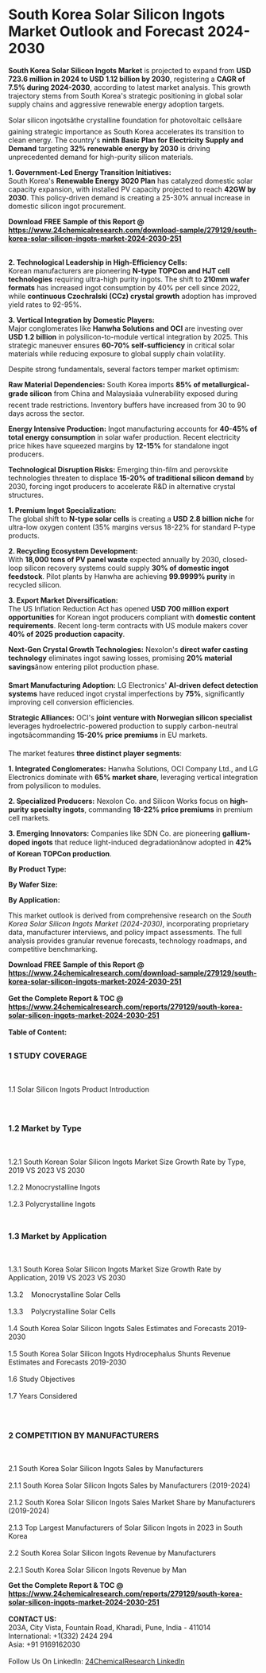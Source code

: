 <h1>South Korea Solar Silicon Ingots Market Outlook and Forecast 2024-2030</h1><p><strong>South Korea Solar Silicon Ingots Market</strong> is projected to expand from <strong>USD 723.6 million in 2024 to USD 1.12 billion by 2030</strong>, registering a <strong>CAGR of 7.5% during 2024-2030</strong>, according to latest market analysis. This growth trajectory stems from South Korea's strategic positioning in global solar supply chains and aggressive renewable energy adoption targets.</p><p>Solar silicon ingotsâthe crystalline foundation for photovoltaic cellsâare gaining strategic importance as South Korea accelerates its transition to clean energy. The country's <strong>ninth Basic Plan for Electricity Supply and Demand</strong> targeting <strong>32% renewable energy by 2030</strong> is driving unprecedented demand for high-purity silicon materials.</p><p><strong>1. Government-Led Energy Transition Initiatives:</strong><br>
South Korea's <strong>Renewable Energy 3020 Plan</strong> has catalyzed domestic solar capacity expansion, with installed PV capacity projected to reach <strong>42GW by 2030</strong>. This policy-driven demand is creating a 25-30% annual increase in domestic silicon ingot procurement.</p><div><b>Download FREE Sample of this Report @ 
            <a href="https://www.24chemicalresearch.com/download-sample/279129/south-korea-solar-silicon-ingots-market-2024-2030-251">
            https://www.24chemicalresearch.com/download-sample/279129/south-korea-solar-silicon-ingots-market-2024-2030-251</a></b></div><br><p><strong>2. Technological Leadership in High-Efficiency Cells:</strong><br>
Korean manufacturers are pioneering <strong>N-type TOPCon and HJT cell technologies</strong> requiring ultra-high purity ingots. The shift to <strong>210mm wafer formats</strong> has increased ingot consumption by 40% per cell since 2022, while <strong>continuous Czochralski (CCz) crystal growth</strong> adoption has improved yield rates to 92-95%.</p><p><strong>3. Vertical Integration by Domestic Players:</strong><br>
Major conglomerates like <strong>Hanwha Solutions and OCI</strong> are investing over <strong>USD 1.2 billion</strong> in polysilicon-to-module vertical integration by 2025. This strategic maneuver ensures <strong>60-70% self-sufficiency</strong> in critical solar materials while reducing exposure to global supply chain volatility.</p><p>Despite strong fundamentals, several factors temper market optimism:</p><p><strong>Raw Material Dependencies:</strong> South Korea imports <strong>85% of metallurgical-grade silicon</strong> from China and Malaysiaâa vulnerability exposed during recent trade restrictions. Inventory buffers have increased from 30 to 90 days across the sector.</p><p><strong>Energy Intensive Production:</strong> Ingot manufacturing accounts for <strong>40-45% of total energy consumption</strong> in solar wafer production. Recent electricity price hikes have squeezed margins by <strong>12-15%</strong> for standalone ingot producers.</p><p><strong>Technological Disruption Risks:</strong> Emerging thin-film and perovskite technologies threaten to displace <strong>15-20% of traditional silicon demand</strong> by 2030, forcing ingot producers to accelerate R&amp;D in alternative crystal structures.</p><p><strong>1. Premium Ingot Specialization:</strong><br>
The global shift to <strong>N-type solar cells</strong> is creating a <strong>USD 2.8 billion niche</strong> for ultra-low oxygen content (35% margins versus 18-22% for standard P-type products.</p><p><strong>2. Recycling Ecosystem Development:</strong><br>
With <strong>18,000 tons of PV panel waste</strong> expected annually by 2030, closed-loop silicon recovery systems could supply <strong>30% of domestic ingot feedstock</strong>. Pilot plants by Hanwha are achieving <strong>99.9999% purity</strong> in recycled silicon.</p><p><strong>3. Export Market Diversification:</strong><br>
The US Inflation Reduction Act has opened <strong>USD 700 million export opportunities</strong> for Korean ingot producers compliant with <strong>domestic content requirements</strong>. Recent long-term contracts with US module makers cover <strong>40% of 2025 production capacity</strong>.</p><p><strong>Next-Gen Crystal Growth Technologies:</strong> Nexolon's <strong>direct wafer casting technology</strong> eliminates ingot sawing losses, promising <strong>20% material savings</strong>ânow entering pilot production phase.</p><p><strong>Smart Manufacturing Adoption:</strong> LG Electronics' <strong>AI-driven defect detection systems</strong> have reduced ingot crystal imperfections by <strong>75%</strong>, significantly improving cell conversion efficiencies.</p><p><strong>Strategic Alliances:</strong> OCI's <strong>joint venture with Norwegian silicon specialist</strong> leverages hydroelectric-powered production to supply carbon-neutral ingotsâcommanding <strong>15-20% price premiums</strong> in EU markets.</p><p>The market features <strong>three distinct player segments</strong>:</p><p><strong>1. Integrated Conglomerates:</strong> Hanwha Solutions, OCI Company Ltd., and LG Electronics dominate with <strong>65% market share</strong>, leveraging vertical integration from polysilicon to modules.</p><p><strong>2. Specialized Producers:</strong> Nexolon Co. and Silicon Works focus on <strong>high-purity specialty ingots</strong>, commanding <strong>18-22% price premiums</strong> in premium cell markets.</p><p><strong>3. Emerging Innovators:</strong> Companies like SDN Co. are pioneering <strong>gallium-doped ingots</strong> that reduce light-induced degradationânow adopted in <strong>42% of Korean TOPCon production</strong>.</p><p><strong>By Product Type:</strong></p><p><strong>By Wafer Size:</strong></p><p><strong>By Application:</strong></p><p>This market outlook is derived from comprehensive research on the <em>South Korea Solar Silicon Ingots Market (2024-2030)</em>, incorporating proprietary data, manufacturer interviews, and policy impact assessments. The full analysis provides granular revenue forecasts, technology roadmaps, and competitive benchmarking.</p><div><b>Download FREE Sample of this Report @ 
            <a href="https://www.24chemicalresearch.com/download-sample/279129/south-korea-solar-silicon-ingots-market-2024-2030-251">
            https://www.24chemicalresearch.com/download-sample/279129/south-korea-solar-silicon-ingots-market-2024-2030-251</a></b></div><br><div><b>Get the Complete Report & TOC @ 
            <a href="https://www.24chemicalresearch.com/reports/279129/south-korea-solar-silicon-ingots-market-2024-2030-251">
            https://www.24chemicalresearch.com/reports/279129/south-korea-solar-silicon-ingots-market-2024-2030-251</a></b></div><br>
            <b>Table of Content:</b><p><h2><span style="font-size:16px"><strong>1 STUDY COVERAGE</strong></span></h2><br />
<p>1.1 Solar Silicon Ingots Product Introduction</p><br />
<h2><span style="font-size:16px"><strong>1.2 Market by Type</strong></span></h2><br />
<p>1.2.1 South Korean Solar Silicon Ingots Market Size Growth Rate by Type, 2019 VS 2023 VS 2030<br /><br />
1.2.2 Monocrystalline Ingots&nbsp;&nbsp; &nbsp;<br /><br />
1.2.3 Polycrystalline Ingots<br /><br />
<h2><span style="font-size:16px"><strong>1.3 Market by Application</strong></span></h2><br />
<p>1.3.1 South Korea Solar Silicon Ingots Market Size Growth Rate by Application, 2019 VS 2023 VS 2030<br /><br />
1.3.2&nbsp;&nbsp; &nbsp;Monocrystalline Solar Cells<br /><br />
1.3.3&nbsp;&nbsp; &nbsp;Polycrystalline Solar Cells<br /><br />
1.4 South Korea Solar Silicon Ingots Sales Estimates and Forecasts 2019-2030<br /><br />
1.5 South Korea Solar Silicon Ingots Hydrocephalus Shunts Revenue Estimates and Forecasts 2019-2030<br /><br />
1.6 Study Objectives<br /><br />
1.7 Years Considered</p><br />
<h2><span style="font-size:16px"><strong>2 COMPETITION BY MANUFACTURERS</strong></span></h2><br />
<p>2.1 South Korea Solar Silicon Ingots Sales by Manufacturers<br /><br />
2.1.1 South Korea Solar Silicon Ingots Sales by Manufacturers (2019-2024)<br /><br />
2.1.2 South Korea Solar Silicon Ingots Sales Market Share by Manufacturers (2019-2024)<br /><br />
2.1.3 Top Largest Manufacturers of Solar Silicon Ingots in 2023 in South Korea<br /><br />
2.2 South Korea Solar Silicon Ingots Revenue by Manufacturers<br /><br />
2.2.1 South Korea Solar Silicon Ingots Revenue by Man</p><div><b>Get the Complete Report & TOC @ 
            <a href="https://www.24chemicalresearch.com/reports/279129/south-korea-solar-silicon-ingots-market-2024-2030-251">
            https://www.24chemicalresearch.com/reports/279129/south-korea-solar-silicon-ingots-market-2024-2030-251</a></b></div><br><b>CONTACT US:</b><br>
            203A, City Vista, Fountain Road, Kharadi, Pune, India - 411014<br>
            International: +1(332) 2424 294<br>
            Asia: +91 9169162030 <br><br>
            Follow Us On LinkedIn: <a href="https://www.linkedin.com/company/24chemicalresearch/">24ChemicalResearch LinkedIn</a>
